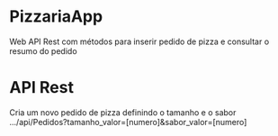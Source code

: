 # PizzariaApp
Web API Rest com métodos para inserir pedido de pizza e consultar o resumo do pedido


# API Rest

Cria um novo pedido de pizza definindo o tamanho e o sabor
.../api/Pedidos?tamanho_valor=[numero]&sabor_valor=[numero]